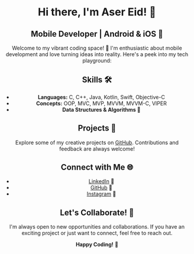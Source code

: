 <div align="center">

# Hi there, I'm Aser Eid! 👋
## Mobile Developer | Android & iOS 📱

Welcome to my vibrant coding space! 🚀 I'm enthusiastic about mobile development and love turning ideas into reality. Here's a peek into my tech playground:

## Skills 🛠️
- **Languages:** C, C++, Java, Kotlin, Swift, Objective-C
- **Concepts:** OOP, MVC, MVP, MVVM, MVVM-C, VIPER
- **Data Structures & Algorithms 🧠**

## Projects 🚧
Explore some of my creative projects on [GitHub](https://github.com/asereid56). Contributions and feedback are always welcome!

## Connect with Me 🌐
- [LinkedIn](https://www.linkedin.com/in/asereid56/) 💼
- [GitHub](https://github.com/asereid56) 🐙
- [Instagram](https://www.instagram.com/asereid56) 📸

## Let's Collaborate! 🤝
I'm always open to new opportunities and collaborations. If you have an exciting project or just want to connect, feel free to reach out.

**Happy Coding!** 🎉

</div>
